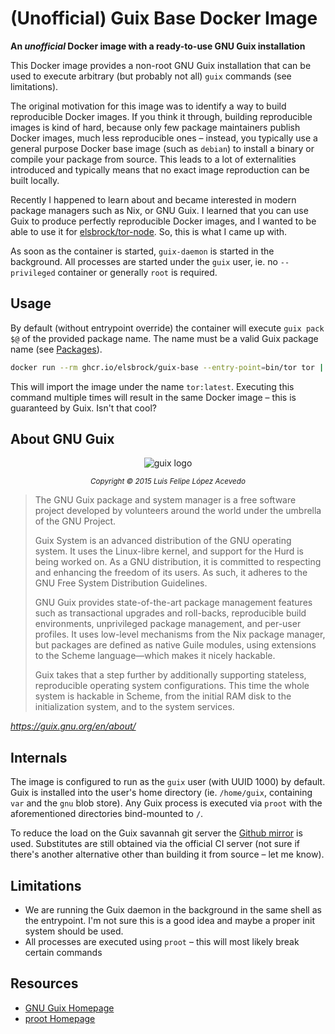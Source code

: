 # (Unofficial) Guix Base Docker Image

**An  *unofficial* Docker image with a ready-to-use GNU Guix installation**

This Docker image provides a non-root GNU Guix installation that can be used to execute arbitrary (but probably not all) `guix` commands (see limitations).

The original motivation for this image was to identify a way to build reproducible Docker images. If you think it through, building reproducible images is kind of hard, because only few package maintainers publish Docker images, much less reproducible ones – instead, you typically use a general purpose Docker base image (such as `debian`) to install a binary or compile your package from source. This leads to a lot of externalities introduced and typically means that no exact image reproduction can be built locally.

Recently I happened to learn about and became interested in modern package managers such as Nix, or GNU Guix. I learned that you can use Guix to produce perfectly reproducible Docker images, and I wanted to be able to use it for [elsbrock/tor-node](https://github.com/elsbrock/tor-node). So, this is what I came up with.

As soon as the container is started, `guix-daemon` is started in the background. All processes are started under the `guix` user, ie. no `--privileged` container or generally `root` is required.

## Usage

By default (without entrypoint override) the container will execute `guix pack $@` of the provided package name. The name must be a valid Guix package name (see [Packages](https://guix.gnu.org/en/packages/)).

```sh
docker run --rm ghcr.io/elsbrock/guix-base --entry-point=bin/tor tor | docker image load
```

This will import the image under the name `tor:latest`. Executing this command multiple times will result in the same Docker image – this is guaranteed by Guix. Isn't that cool?

## About GNU Guix

<center>

![guix logo](https://guix.gnu.org/static/base/img/Guix.png)

<small>_Copyright © 2015 Luis Felipe López Acevedo_</small>

</center>

<blockquote>
The GNU Guix package and system manager is a free software project developed by volunteers around the world under the umbrella of the GNU Project.

Guix System is an advanced distribution of the GNU operating system. It uses the Linux-libre kernel, and support for the Hurd is being worked on. As a GNU distribution, it is committed to respecting and enhancing the freedom of its users. As such, it adheres to the GNU Free System Distribution Guidelines.

GNU Guix provides state-of-the-art package management features such as transactional upgrades and roll-backs, reproducible build environments, unprivileged package management, and per-user profiles. It uses low-level mechanisms from the Nix package manager, but packages are defined as native Guile modules, using extensions to the Scheme language—which makes it nicely hackable.

Guix takes that a step further by additionally supporting stateless, reproducible operating system configurations. This time the whole system is hackable in Scheme, from the initial RAM disk to the initialization system, and to the system services.
</blockquote>

_https://guix.gnu.org/en/about/_

## Internals

The image is configured to run as the `guix` user (with UUID 1000) by default. Guix is installed into the user's home directory (ie. `/home/guix`, containing `var` and the `gnu` blob store). Any Guix process is executed via `proot` with the aforementioned directories bind-mounted to `/`.

To reduce the load on the Guix savannah git server the [Github mirror](https://github.com/guix-mirror/guix.git) is used. Substitutes are still obtained via the official CI server (not sure if there's another alternative other than building it from source – let me know).

## Limitations

* We are running the Guix daemon in the background in the same shell as the entrypoint. I'm not sure this is a good idea and maybe a proper init system should be used.
* All processes are executed using `proot` – this will most likely break certain commands

## Resources

* [GNU Guix Homepage](http://guix.gnu.org)
* [proot Homepage](https://proot-me.github.io/)
